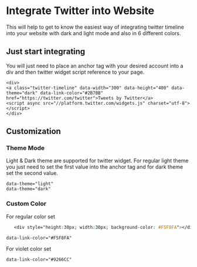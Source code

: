 # Integrate Twitter into Website
This will help to get to know the easiest way of integrating twitter timeline into your website with dark and light mode and also in 6 different colors.
## Just start integrating
You will just need to place an anchor tag with your desired account into a div and then twitter widget script reference to your page.

    <div>
    <a class="twitter-timeline" data-width="300" data-height="400" data-theme="dark" data-link-color="#2B7BB" href="https://twitter.com/twitter">Tweets by Twitter</a>
    <script async src="//platform.twitter.com/widgets.js" charset="utf-8"></script>
    </div>
    
## Customization
### Theme Mode
Light & Dark theme are supported for twitter widget.
For regular light theme you just need to set the first value into the anchor tag and for dark theme set the second value. 
    
    data-theme="light"
    data-theme="dark"
    
### Custom Color
For regular color set 
```css
   <div style="height:30px; width:30px; background-color: #F5F8FA"></div>
```

    data-link-color="#F5F8FA"
For violet color set

    data-link-color="#9266CC"
